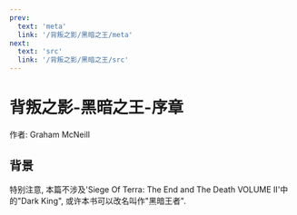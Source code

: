 ```yaml
---
prev:
  text: 'meta'
  link: '/背叛之影/黑暗之王/meta'
next:
  text: 'src'
  link: '/背叛之影/黑暗之王/src'
---
```


# 背叛之影-黑暗之王-序章

作者: Graham McNeill

## 背景

特别注意, 本篇不涉及'Siege Of Terra: The End and The Death VOLUME II'中的"Dark King", 或许本书可以改名叫作"黑暗王者".
